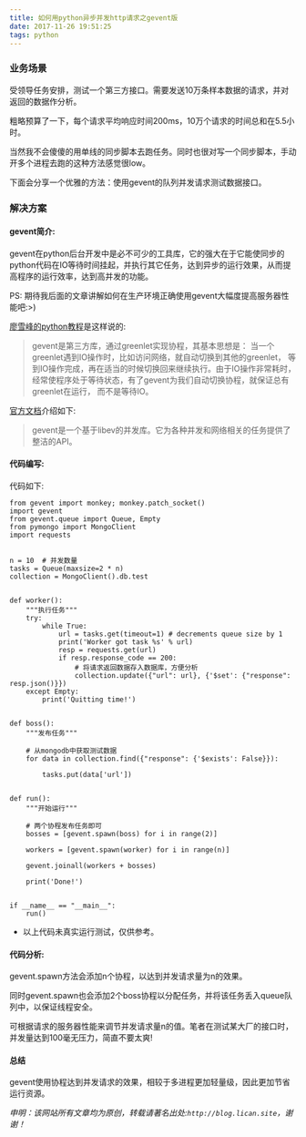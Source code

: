 ```yaml
---
title: 如何用python异步并发http请求之gevent版
date: 2017-11-26 19:51:25
tags: python
---
```


### 业务场景

受领导任务安排，测试一个第三方接口。需要发送10万条样本数据的请求，并对返回的数据作分析。

粗略预算了一下，每个请求平均响应时间200ms，10万个请求的时间总和在5.5小时。

当然我不会傻傻的用单线的同步脚本去跑任务。同时也很对写一个同步脚本，手动开多个进程去跑的这种方法感觉很low。

下面会分享一个优雅的方法：使用gevent的队列并发请求测试数据接口。

### 解决方案

#### gevent简介:

gevent在python后台开发中是必不可少的工具库，它的强大在于它能使同步的python代码在IO等待时间挂起，并执行其它任务，达到异步的运行效果，从而提高程序的运行效率，达到高并发的功能。

PS: 期待我后面的文章讲解如何在生产环境正确使用gevent大幅度提高服务器性能吧:>)

[廖雪峰的python教程](https://www.liaoxuefeng.com/wiki/001374738125095c955c1e6d8bb493182103fac9270762a000/001407503089986d175822da68d4d6685fbe849a0e0ca35000)是这样说的:

> gevent是第三方库，通过greenlet实现协程，其基本思想是：
> 当一个greenlet遇到IO操作时，比如访问网络，就自动切换到其他的greenlet，
> 等到IO操作完成，再在适当的时候切换回来继续执行。由于IO操作非常耗时，
> 经常使程序处于等待状态，有了gevent为我们自动切换协程，就保证总有greenlet在运行，
> 而不是等待IO。

[官方文档](http://sdiehl.github.io/gevent-tutorial/)介绍如下:

> gevent是一个基于libev的并发库。它为各种并发和网络相关的任务提供了整洁的API。

#### 代码编写:

代码如下:

```
from gevent import monkey; monkey.patch_socket()
import gevent
from gevent.queue import Queue, Empty
from pymongo import MongoClient
import requests


n = 10  # 并发数量
tasks = Queue(maxsize=2 * n)
collection = MongoClient().db.test


def worker():
    """执行任务"""
    try:
        while True:
            url = tasks.get(timeout=1) # decrements queue size by 1
            print('Worker got task %s' % url)
            resp = requests.get(url)
            if resp.response_code == 200:
                # 将请求返回数据存入数据库，方便分析
                collection.update({"url": url}, {'$set': {"response": resp.json()}})
    except Empty:
        print('Quitting time!')


def boss():
    """发布任务"""

    # 从mongodb中获取测试数据
    for data in collection.find({"response": {'$exists': False}}):

        tasks.put(data['url'])


def run():
    """开始运行"""

    # 两个协程发布任务即可
    bosses = [gevent.spawn(boss) for i in range(2)]

    workers = [gevent.spawn(worker) for i in range(n)]

    gevent.joinall(workers + bosses)

    print('Done!')


if __name__ == "__main__":
    run()
```

* 以上代码未真实运行测试，仅供参考。


#### 代码分析:

gevent.spawn方法会添加n个协程，以达到并发请求量为n的效果。

同时gevent.spawn也会添加2个boss协程以分配任务，并将该任务丢入queue队列中，以保证线程安全。

可根据请求的服务器性能来调节并发请求量n的值。笔者在测试某大厂的接口时，并发量达到100毫无压力，简直不要太爽!

#### 总结

gevent使用协程达到并发请求的效果，相较于多进程更加轻量级，因此更加节省运行资源。


*申明：该网站所有文章均为原创，转载请著名出处:`http://blog.lican.site`，谢谢！*

<div id="SOHUCS" sid="gevent_http_request"></div>

